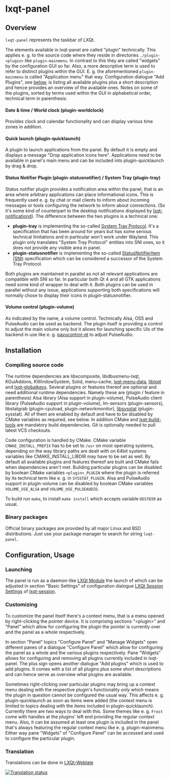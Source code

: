 # lxqt-panel

## Overview

`lxqt-panel` represents the taskbar of LXQt.

The elements available in lxqt-panel are called "plugin" technically. This applies e. g. to the source code where they reside in directories `./plugin-<plugin>` like `plugin-mainmenu`. In contrast to this they are called "widgets" by the configuration GUI so far. Also, a more descriptive term is used to refer to distinct plugins within the GUI. E. g. the aforementioned `plugin-mainmenu` is called "Application menu" that way.
Configuration dialogue "Add Plugins", see [below](https://github.com/lxqt/lxqt-panel#customizing), is listing all available plugins plus a short description and hence provides an overview of the available ones.
Notes on some of the plugins, sorted by terms used within the GUI in alphabetical order, technical term in parenthesis:

#### Date & time / World clock (plugin-worldclock)

Provides clock and calendar functionality and can display various time zones in addition.

#### Quick launch (plugin-quicklaunch)

A plugin to launch applications from the panel. By default it is empty and displays a message "Drop application icons here". Applications need to be available in panel's main menu and can be included into plugin-quicklaunch by drag & drop.

#### Status Notifier Plugin (plugin-statusnotifier) / System Tray (plugin-tray)

Status notifier plugin provides a notification area within the panel, that is an area where arbitrary applications can place informational icons. This is frequently used e. g. by chat or mail clients to inform about incoming messages or tools configuring the network to inform about connections. (So it's some kind of counterpart to the desktop notifications displayed by [lxqt-notificationd](https://github.com/lxqt/lxqt-notificationd)).
The difference between the two plugins is a technical one:
* **plugin-tray** is implementing the so-called [System Tray Protocol](https://www.freedesktop.org/wiki/Specifications/systemtray-spec). It's a specification that has been around for years but has some serious technical limitations and in particular won't work under Wayland. This plugin only translates "System Tray Protocol" entities into SNI ones, so it does not provide any visible area in panel.
* **plugin-statusnotifier** is implementing the so-called [StatusNotifierItem (SNI)](https://www.freedesktop.org/wiki/Specifications/StatusNotifierItem) specification which can be considered a successor of the System Tray Protocol.

Both plugins are maintained in parallel as not all relevant applications are compatible with SNI so far. In particular both Qt 4 and all GTK applications need some kind of wrapper to deal with it. Both plugins can be used in parallel without any issue, applications supporting both specifications will normally chose to display their icons in plugin-statusnotifier.

#### Volume control (plugin-volume)

As indicated by the name, a volume control. Technically Alsa, OSS and PulseAudio can be used as backend. The plugin itself is providing a control to adjust the main volume only but it allows for launching specific UIs of the backend in use like e. g. [pavucontrol-qt](https://github.com/lxqt/pavucontrol-qt) to adjust PulseAudio.

## Installation

### Compiling source code

The runtime dependencies are libxcomposite, libdbusmenu-lxqt, KGuiAddons, KWindowSystem, Solid, menu-cache, [lxqt-menu-data](https://github.com/lxqt/lxqt-menu-data), [liblxqt](https://github.com/lxqt/liblxqt) and [lxqt-globalkeys](https://github.com/lxqt/lxqt-globalkeys).
Several plugins or features thereof are optional and need additional runtime dependencies. Namely these are (plugin / feature in parenthesis) Alsa library (Alsa support in plugin-volume), PulseAudio client library (PulseAudio support in plugin-volume), lm-sensors (plugin-sensors), libstatgrab (plugin-cpuload, plugin-networkmonitor), [libsysstat](https://github.com/lxqt/libsysstat) (plugin-sysstat). All of them are enabled by default and have to be disabled by CMake variables as required, see below.
In addition CMake and [lxqt-build-tools](https://github.com/lxqt/lxqt-build-tools) are mandatory build dependencies. Git is optionally needed to pull latest VCS checkouts.

Code configuration is handled by CMake. CMake variable `CMAKE_INSTALL_PREFIX` has to be set to `/usr` on most operating systems, depending on the way library paths are dealt with on 64bit systems variables like CMAKE_INSTALL_LIBDIR may have to be set as well.
By default all available plugins and features thereof are built and CMake fails when dependencies aren't met. Building particular plugins can be disabled by boolean CMake variables `<plugin>_PLUGIN` where the plugin is referred by its technical term like e. g. in `SYSSTAT_PLUGIN`. Alsa and PulseAudio support in plugin-volume can be disabled by boolean CMake variables `VOLUME_USE_ALSA` and `VOLUME_USE_PULSEAUDIO`.

To build run `make`, to install `make install` which accepts variable `DESTDIR` as usual.

### Binary packages

Official binary packages are provided by all major Linux and BSD distributions. Just use your package manager to search for string  `lxqt-panel`.

## Configuration, Usage

### Launching

The panel is run as a daemon-like [LXQt Module](https://github.com/lxqt/lxqt-session#lxqt-modules) the launch of which can be adjusted in section "Basic Settings" of configuration dialogue [LXQt Session Settings](https://github.com/lx/lxqt-session#lxqt-session-settings) of [lxqt-session](https://github.com/lxqt/lxqt-session).

### Customizing

To customize the panel itself there's a context menu, that is a menu opened by right-clicking the pointer device. It is comprising sections "\<plugin\>" and "Panel" which allow for configuring the plugin the pointer is currently over and the panel as a whole respectively.

In section "Panel" topics "Configure Panel" and "Manage Widgets" open different panes of a dialogue "Configure Panel" which allow for configuring the panel as a whole and the various plugins respectively.
Pane "Widgets" allows for configuring and removing all plugins currently included in lxqt-panel. The plus sign opens another dialogue "Add plugins" which is used to add plugins. It comes with a list of all plugins plus some short descriptions and can hence serve as overview what plugins are available.

Sometimes right-clicking over particular plugins may bring up a context menu dealing with the respective plugin's functionality *only* which means the plugin in question cannot be configured the usual way. This affects e. g. plugin-quicklaunch as soon as items were added (the context menu is limited to topics dealing with the items included in plugin-quicklaunch).
Currently there are two ways to deal with this. Some themes like e. g. `Frost` come with handles at the plugins' left end providing the regular context menu. Also, it can be assumed at least one plugin is included in the panel that's always featuring the regular context menu like e. g. plugin-mainmenu. Either way pane "Widgets" of "Configure Panel" can be accessed and used to configure the particular plugin.

### Translation

Translations can be done in [LXQt-Weblate](https://translate.lxqt-project.org/projects/lxqt-panel/)

<a href="https://translate.lxqt-project.org/projects/lxqt-panel/">
<img src="https://translate.lxqt-project.org/widgets/lxqt-panel/-/panel/multi-auto.svg" alt="Translation status" />
</a>

